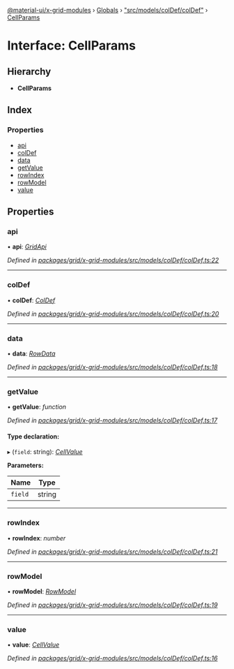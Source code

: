 [@material-ui/x-grid-modules](../README.md) › [Globals](../globals.md) › ["src/models/colDef/colDef"](../modules/_src_models_coldef_coldef_.md) › [CellParams](_src_models_coldef_coldef_.cellparams.md)

# Interface: CellParams

## Hierarchy

* **CellParams**

## Index

### Properties

* [api](_src_models_coldef_coldef_.cellparams.md#api)
* [colDef](_src_models_coldef_coldef_.cellparams.md#coldef)
* [data](_src_models_coldef_coldef_.cellparams.md#data)
* [getValue](_src_models_coldef_coldef_.cellparams.md#getvalue)
* [rowIndex](_src_models_coldef_coldef_.cellparams.md#rowindex)
* [rowModel](_src_models_coldef_coldef_.cellparams.md#rowmodel)
* [value](_src_models_coldef_coldef_.cellparams.md#value)

## Properties

###  api

• **api**: *[GridApi](../modules/_src_models_gridapi_.md#gridapi)*

*Defined in [packages/grid/x-grid-modules/src/models/colDef/colDef.ts:22](https://github.com/mui-org/material-ui-x/blob/a679779/packages/grid/x-grid-modules/src/models/colDef/colDef.ts#L22)*

___

###  colDef

• **colDef**: *[ColDef](_src_models_coldef_coldef_.coldef.md)*

*Defined in [packages/grid/x-grid-modules/src/models/colDef/colDef.ts:20](https://github.com/mui-org/material-ui-x/blob/a679779/packages/grid/x-grid-modules/src/models/colDef/colDef.ts#L20)*

___

###  data

• **data**: *[RowData](_src_models_rows_.rowdata.md)*

*Defined in [packages/grid/x-grid-modules/src/models/colDef/colDef.ts:18](https://github.com/mui-org/material-ui-x/blob/a679779/packages/grid/x-grid-modules/src/models/colDef/colDef.ts#L18)*

___

###  getValue

• **getValue**: *function*

*Defined in [packages/grid/x-grid-modules/src/models/colDef/colDef.ts:17](https://github.com/mui-org/material-ui-x/blob/a679779/packages/grid/x-grid-modules/src/models/colDef/colDef.ts#L17)*

#### Type declaration:

▸ (`field`: string): *[CellValue](../modules/_src_models_rows_.md#cellvalue)*

**Parameters:**

Name | Type |
------ | ------ |
`field` | string |

___

###  rowIndex

• **rowIndex**: *number*

*Defined in [packages/grid/x-grid-modules/src/models/colDef/colDef.ts:21](https://github.com/mui-org/material-ui-x/blob/a679779/packages/grid/x-grid-modules/src/models/colDef/colDef.ts#L21)*

___

###  rowModel

• **rowModel**: *[RowModel](_src_models_rows_.rowmodel.md)*

*Defined in [packages/grid/x-grid-modules/src/models/colDef/colDef.ts:19](https://github.com/mui-org/material-ui-x/blob/a679779/packages/grid/x-grid-modules/src/models/colDef/colDef.ts#L19)*

___

###  value

• **value**: *[CellValue](../modules/_src_models_rows_.md#cellvalue)*

*Defined in [packages/grid/x-grid-modules/src/models/colDef/colDef.ts:16](https://github.com/mui-org/material-ui-x/blob/a679779/packages/grid/x-grid-modules/src/models/colDef/colDef.ts#L16)*
